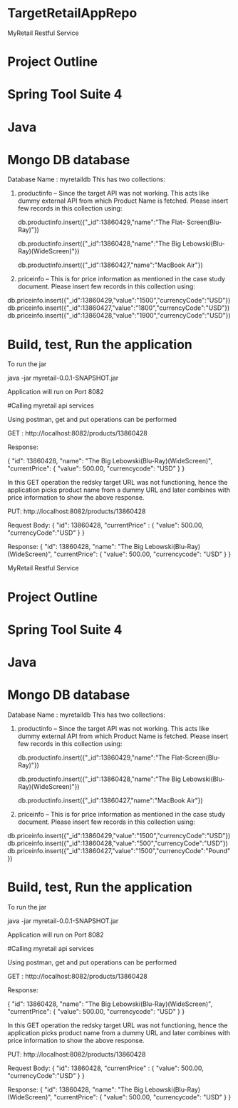 # TargetRetailAppRepo
MyRetail Restful Service

# Project Outline

# Spring Tool Suite 4
# Java 

# Mongo DB database

Database Name : myretaildb
This has  two collections:
1)	productinfo – Since the target API was not working. This acts like dummy external API from which Product Name is fetched.
Please insert few records in this collection using:

     db.productinfo.insert({"_id":13860429,"name":"The Flat-      Screen(Blu-Ray)"})

     db.productinfo.insert({"_id":13860428,"name":"The Big Lebowski(Blu-Ray)(WideScreen)"})

     db.productinfo.insert({"_id":13860427,"name":"MacBook Air"})



2)	priceinfo – This is for price information as mentioned in the case study document. Please insert few records in this collection using:

 db.priceinfo.insert({"_id":13860429,"value":"1500","currencyCode":"USD"})
db.priceinfo.insert({"_id":13860427,"value":"1800","currencyCode":"USD"})
db.priceinfo.insert({"_id":13860428,"value":"1900","currencyCode":"USD"})

# Build, test, Run the application

To run the jar

java -jar myretail-0.0.1-SNAPSHOT.jar

Application will run on Port 8082


#Calling myretail api services

Using postman, get and put operations can be performed

GET : http://localhost:8082/products/13860428

Response:

{
    "id": 13860428,
    "name": "The Big Lebowski(Blu-Ray)(WideScreen)",
    "currentPrice": {
        "value": 500.00,
        "currencycode": "USD"
    }
}

In this GET operation the redsky target URL was not functioning, hence the application picks product name from a dummy URL and later combines with price information to show the above response.

PUT: http://localhost:8082/products/13860428

Request Body:
{
    "id": 13860428,
    "currentPrice" : {
        "value": 500.00,
        "currencyCode":"USD"
    }
}

Response:
{
    "id": 13860428,
    "name": "The Big Lebowski(Blu-Ray)(WideScreen)",
    "currentPrice": {
        "value": 500.00,
        "currencycode": "USD"
    }
}







MyRetail Restful Service

# Project Outline

# Spring Tool Suite 4
# Java 

# Mongo DB database

Database Name : myretaildb
This has  two collections:
1)	productinfo – Since the target API was not working. This acts like dummy external API from which Product Name is fetched.
Please insert few records in this collection using:

     db.productinfo.insert({"_id":13860429,"name":"The Flat-Screen(Blu-Ray)"})

     db.productinfo.insert({"_id":13860428,"name":"The Big Lebowski(Blu-Ray)(WideScreen)"})

     db.productinfo.insert({"_id":13860427,"name":"MacBook Air"})



2)	priceinfo – This is for price information as mentioned in the case study document. Please insert few records in this collection using:

 db.priceinfo.insert({"_id":13860429,"value":"1500","currencyCode":"USD"})
 db.priceinfo.insert({"_id":13860428,"value":"500","currencyCode":"USD"})
 db.priceinfo.insert({"_id":13860427,"value":"1500","currencyCode":"Pound"})


# Build, test, Run the application

To run the jar

java -jar myretail-0.0.1-SNAPSHOT.jar

Application will run on Port 8082


#Calling myretail api services

Using postman, get and put operations can be performed

GET : http://localhost:8082/products/13860428

Response:

{
    "id": 13860428,
    "name": "The Big Lebowski(Blu-Ray)(WideScreen)",
    "currentPrice": {
        "value": 500.00,
        "currencycode": "USD"
    }
}

In this GET operation the redsky target URL was not functioning, hence the application picks product name from a dummy URL and later combines with price information to show the above response.

PUT: http://localhost:8082/products/13860428

Request Body:
{
    "id": 13860428,
    "currentPrice" : {
        "value": 500.00,
        "currencyCode":"USD"
    }
}

Response:
{
    "id": 13860428,
    "name": "The Big Lebowski(Blu-Ray)(WideScreen)",
    "currentPrice": {
        "value": 500.00,
        "currencycode": "USD"
    }
}



